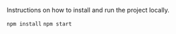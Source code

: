 Instructions on how to install and run the project locally.


``` npm install ```
``` npm start ```
